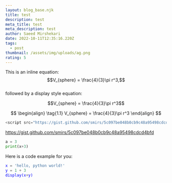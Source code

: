 ```yaml
---
layout: blog_base.njk
title: test
description: test
meta_title: test
meta_description: test
author: Saeed Mirshekari
date: 2022-10-11T12:35:16.220Z
tags:
  - post
thumbnail: /assets/img/uploads/ag.png
rating: 5
---
```

<script
  src="https://cdn.mathjax.org/mathjax/latest/MathJax.js?config=TeX-AMS-MML_HTMLorMML"
  type="text/javascript">
</script>

This is an inline equation: $$V_{sphere} = \frac{4}{3}\pi r^3,$$<br>
followed by a display style equation:

$$V_{sphere} = \frac{4}{3}\pi r^3$$

$$
\begin{align}
  \tag{1.1}
  V_{sphere} = \frac{4}{3}\pi r^3
\end{align}
$$

```python
<script src="https://gist.github.com/smirs/5c097be048b0cb9c48a95498cdcd4bfd.js"></script>
```

<script src="https://gist.github.com/smirs/5c097be048b0cb9c48a95498cdcd4bfd"></script>

<script 
    src="https://gist.github.com/smirs/5c097be048b0cb9c48a95498cdcd4bfd.js">
</script>

https://gist.github.com/smirs/5c097be048b0cb9c48a95498cdcd4bfd



<!--StartFragment-->

<script src="https://gist.github.com/smirs/d7cb76a9e882ce589e57882ca596cc76.js"></script>

<!--EndFragment-->



```python
a = 3
print(x+3)
```

H﻿ere is a code example for you:

<span style="color:blue;background-color:#f2f3f4"> 

```python
x = 'hello, python world!'
y﻿ = 1 + 3
d﻿isplay(x+y)
```

</span>